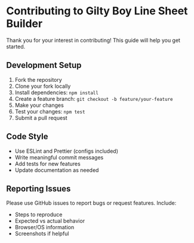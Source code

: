 # Contributing to Gilty Boy Line Sheet Builder

Thank you for your interest in contributing! This guide will help you get started.

## Development Setup

1. Fork the repository
2. Clone your fork locally
3. Install dependencies: `npm install`
4. Create a feature branch: `git checkout -b feature/your-feature`
5. Make your changes
6. Test your changes: `npm test`
7. Submit a pull request

## Code Style

- Use ESLint and Prettier (configs included)
- Write meaningful commit messages
- Add tests for new features
- Update documentation as needed

## Reporting Issues

Please use GitHub issues to report bugs or request features. Include:
- Steps to reproduce
- Expected vs actual behavior
- Browser/OS information
- Screenshots if helpful
